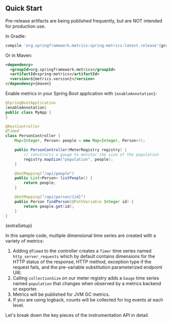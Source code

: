 ## Quick Start

Pre-release artifacts are being published frequently, but are NOT intended for production use.

In Gradle:

```groovy
compile 'org.springframework.metrics:spring-metrics:latest.release'{gradle}
```

Or in Maven:

```xml
<dependency>
  <groupId>org.springframework.metrics</groupId>
  <artifactId>spring-metrics</artifactId>
  <version>${metrics.version}</version>
</dependency>{maven}
```

Enable metrics in your Spring Boot application with `{enableAnnotation}`:

```java
@SpringBootApplication
{enableAnnotation}
public class MyApp {
}

@RestController
@Timed
class PersonController {
    Map<Integer, Person> people = new Map<Integer, Person>();

    public PersonController(MeterRegistry registry) {
        // constructs a gauge to monitor the size of the population
        registry.mapSize("population", people);
    }

    @GetMapping("/api/people")
    public List<Person> listPeople() {
        return people;
    }

    @GetMapping("/api/person/{id}")
    public Person findPerson(@PathVariable Integer id) {
        return people.get(id);
    }
}
```

{extraSetup}

In this sample code, multiple dimensional time series are created with a variety of metrics:

1) Adding `@Timed` to the controller creates a `Timer` time series named `http_server_requests` which
by default contains dimensions for the HTTP status of the response, HTTP method, exception type if the request fails,
and the pre-variable substitution parameterized endpoint URI.
2) Calling `collectionSize` on our meter registry adds a `Gauge` time series named `population` that
changes when observed by a metrics backend or exporter.
3) Metrics will be published for JVM GC metrics.
4) If you are using logback, counts will be collected for log events at each level.

Let's break down the key pieces of the instrumentation API in detail.
